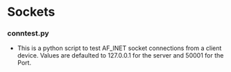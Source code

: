# Sockets
<h3>conntest.py</h3>
<ul>
  <li>
  This is a python script to test AF_INET socket connections from a client device. Values are defaulted to 127.0.0.1 for the server and 50001 for the Port.
  </li>
</ul>

